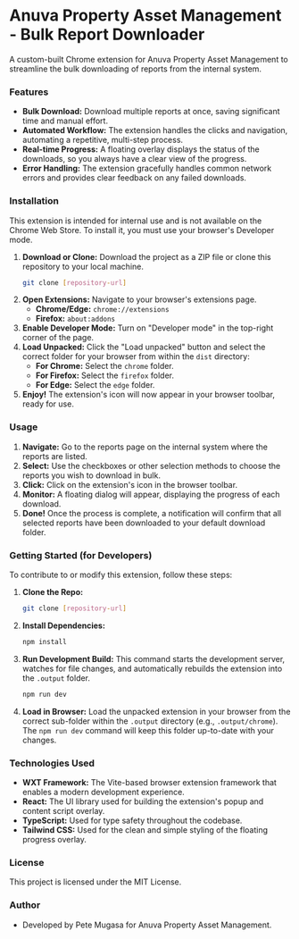 # Anuva Property Asset Management - Bulk Report Downloader

A custom-built Chrome extension for Anuva Property Asset Management to streamline the bulk downloading of reports from the internal system.

### Features

- **Bulk Download:** Download multiple reports at once, saving significant time and manual effort.
- **Automated Workflow:** The extension handles the clicks and navigation, automating a repetitive, multi-step process.
- **Real-time Progress:** A floating overlay displays the status of the downloads, so you always have a clear view of the progress.
- **Error Handling:** The extension gracefully handles common network errors and provides clear feedback on any failed downloads.

### Installation

This extension is intended for internal use and is not available on the Chrome Web Store. To install it, you must use your browser's Developer mode.

1.  **Download or Clone:** Download the project as a ZIP file or clone this repository to your local machine.
    ```sh
    git clone [repository-url]
    ```
2.  **Open Extensions:** Navigate to your browser's extensions page.
    - **Chrome/Edge:** `chrome://extensions`
    - **Firefox:** `about:addons`
3.  **Enable Developer Mode:** Turn on "Developer mode" in the top-right corner of the page.
4.  **Load Unpacked:** Click the "Load unpacked" button and select the correct folder for your browser from within the `dist` directory:
    - **For Chrome:** Select the `chrome` folder.
    - **For Firefox:** Select the `firefox` folder.
    - **For Edge:** Select the `edge` folder.
5.  **Enjoy\!** The extension's icon will now appear in your browser toolbar, ready for use.

### Usage

1.  **Navigate:** Go to the reports page on the internal system where the reports are listed.
2.  **Select:** Use the checkboxes or other selection methods to choose the reports you wish to download in bulk.
3.  **Click:** Click on the extension's icon in the browser toolbar.
4.  **Monitor:** A floating dialog will appear, displaying the progress of each download.
5.  **Done\!** Once the process is complete, a notification will confirm that all selected reports have been downloaded to your default download folder.

### Getting Started (for Developers)

To contribute to or modify this extension, follow these steps:

1.  **Clone the Repo:**
    ```sh
    git clone [repository-url]
    ```
2.  **Install Dependencies:**
    ```sh
    npm install
    ```
3.  **Run Development Build:** This command starts the development server, watches for file changes, and automatically rebuilds the extension into the `.output` folder.
    ```sh
    npm run dev
    ```
4.  **Load in Browser:** Load the unpacked extension in your browser from the correct sub-folder within the `.output` directory (e.g., `.output/chrome`). The `npm run dev` command will keep this folder up-to-date with your changes.

### Technologies Used

- **WXT Framework:** The Vite-based browser extension framework that enables a modern development experience.
- **React:** The UI library used for building the extension's popup and content script overlay.
- **TypeScript:** Used for type safety throughout the codebase.
- **Tailwind CSS:** Used for the clean and simple styling of the floating progress overlay.

### License

This project is licensed under the MIT License.

### Author

- Developed by Pete Mugasa for Anuva Property Asset Management.
